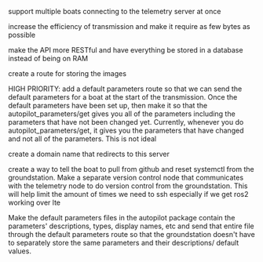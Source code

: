 support multiple boats connecting to the telemetry server at once

increase the efficiency of transmission and make it require as few bytes as possible

make the API more RESTful and have everything be stored in a database instead of being on RAM

create a route for storing the images

HIGH PRIORITY: add a default parameters route so that we can send the default parameters for a boat at the start of the transmission. Once the default parameters have been set up, then make it so that the autopilot_parameters/get gives you all of the parameters including the parameters that have not been changed yet. Currently, whenever you do autopilot_parameters/get, it gives you the parameters that have changed and not all of the parameters. This is not ideal

create a domain name that redirects to this server

create a way to tell the boat to pull from github and reset systemctl from the groundstation. Make a separate version control node that communicates with the telemetry node to do version control from the groundstation. This will help limit the amount of times we need to ssh especially if we get ros2 working over lte


Make the default parameters files in the autopilot package contain the parameters' descriptions, types, display names, etc and send that entire file through the default parameters route so that the groundstation doesn't have to separately store the same parameters and their descriptions/ default values.